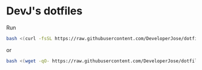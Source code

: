 # DevJ's dotfiles 
Run
```sh
bash <(curl -fsSL https://raw.githubusercontent.com/DeveloperJose/dotfiles/master/executable_init.sh)
```

or
```sh
bash <(wget -qO- https://raw.githubusercontent.com/DeveloperJose/dotfiles/master/executable_init.sh)
```
